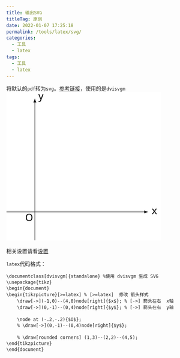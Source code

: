 ```yaml
---
title: 输出SVG
titleTag: 原创
date: 2022-01-07 17:25:18
permalink: /tools/latex/svg/
categories:
  - 工具
  - latex
tags:
  - 工具
  - latex
---
```

将默认的`pdf`转为`svg`。[参考链接](https://zhuanlan.zhihu.com/p/54877220)，使用的是`dvisvgm`
![坐标系](/assets/img/testx.svg)
<!-- more -->
相关设置请看[设置](01.设置.md#插件)

`latex`代码格式：
```
\documentclass[dvisvgm]{standalone} %使用 dvisvgm 生成 SVG
\usepackage{tikz}
\begin{document}
\begin{tikzpicture}[>=latex] % [>=latex]  修改 箭头样式
    \draw[->](-1,0)--(4,0)node[right]{$x$}; % [->] 箭头在右  x轴
    \draw[->](0,-1)--(0,4)node[right]{$y$}; % [->] 箭头在右  y轴

    \node at (-.2,-.2){$O$};
    % \draw[->](0,-1)--(0,4)node[right]{$y$};

    % \draw[rounded corners] (1,3)--(2,2)--(4,5);
\end{tikzpicture}
\end{document}
```
